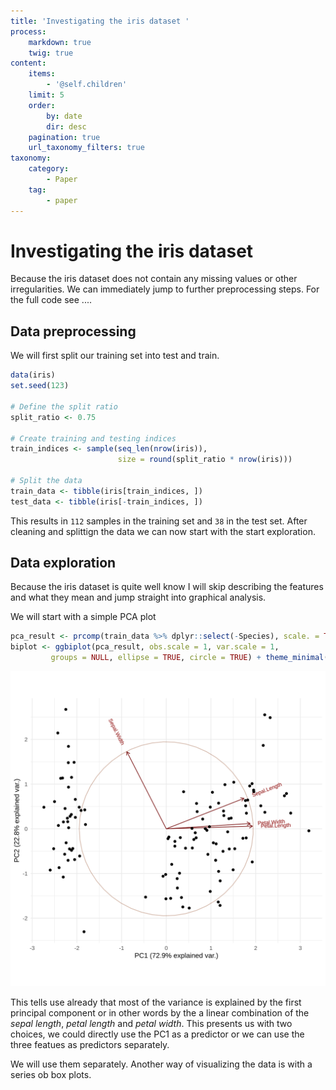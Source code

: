 ```yaml
---
title: 'Investigating the iris dataset '
process:
    markdown: true
    twig: true
content:
    items:
        - '@self.children'
    limit: 5
    order:
        by: date
        dir: desc
    pagination: true
    url_taxonomy_filters: true
taxonomy:
    category:
        - Paper
    tag:
        - paper
---
```


# Investigating the iris dataset

Because the iris dataset does not contain any missing values or other irregularities. We can immediately 
jump to further preprocessing steps. For the full code see ....


## Data preprocessing

We will first split our training set into test and train.


```r
data(iris)
set.seed(123)

# Define the split ratio
split_ratio <- 0.75

# Create training and testing indices
train_indices <- sample(seq_len(nrow(iris)),
                        size = round(split_ratio * nrow(iris)))

# Split the data
train_data <- tibble(iris[train_indices, ])
test_data <- tibble(iris[-train_indices, ])
```
This results in `112` samples in the training set and `38` in the test set.
After cleaning and splittign the data we can now start with the start exploration.

## Data exploration
Because the iris dataset is quite well know I will skip describing the features and what they mean and jump straight into graphical analysis.

We will start with a simple PCA plot

```r
pca_result <- prcomp(train_data %>% dplyr::select(-Species), scale. = TRUE)
biplot <- ggbiplot(pca_result, obs.scale = 1, var.scale = 1, 
         groups = NULL, ellipse = TRUE, circle = TRUE) + theme_minimal()
```

![Picture](media/biplot.svg)

This tells use already that most of the variance is explained by the first principal component or in other words by the a linear combination of the *sepal length*, *petal length* and *petal width*.
This presents us with two choices, we could directly use the PC1 as a predictor or we can use the three featues as predictors separately.


We will use them separately. 
Another way of visualizing the data is with a series ob box plots.
